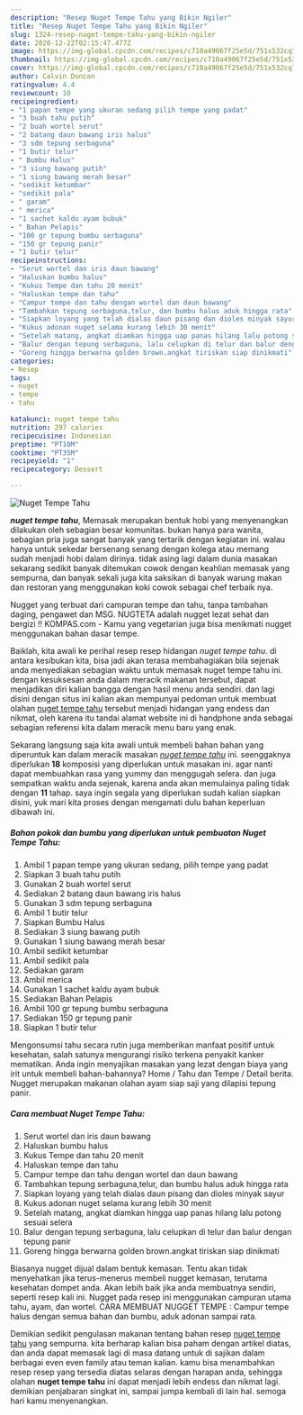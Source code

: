 ```yaml
---
description: "Resep Nuget Tempe Tahu yang Bikin Ngiler"
title: "Resep Nuget Tempe Tahu yang Bikin Ngiler"
slug: 1324-resep-nuget-tempe-tahu-yang-bikin-ngiler
date: 2020-12-22T02:15:47.477Z
image: https://img-global.cpcdn.com/recipes/c710a49067f25e5d/751x532cq70/nuget-tempe-tahu-foto-resep-utama.jpg
thumbnail: https://img-global.cpcdn.com/recipes/c710a49067f25e5d/751x532cq70/nuget-tempe-tahu-foto-resep-utama.jpg
cover: https://img-global.cpcdn.com/recipes/c710a49067f25e5d/751x532cq70/nuget-tempe-tahu-foto-resep-utama.jpg
author: Calvin Duncan
ratingvalue: 4.4
reviewcount: 10
recipeingredient:
- "1 papan tempe yang ukuran sedang pilih tempe yang padat"
- "3 buah tahu putih"
- "2 buah wortel serut"
- "2 batang daun bawang iris halus"
- "3 sdm tepung serbaguna"
- "1 butir telur"
- " Bumbu Halus"
- "3 siung bawang putih"
- "1 siung bawang merah besar"
- "sedikit ketumbar"
- "sedikit pala"
- " garam"
- " merica"
- "1 sachet kaldu ayam bubuk"
- " Bahan Pelapis"
- "100 gr tepung bumbu serbaguna"
- "150 gr tepung panir"
- "1 butir telur"
recipeinstructions:
- "Serut wortel dan iris daun bawang"
- "Haluskan bumbu halus"
- "Kukus Tempe dan tahu 20 menit"
- "Haluskan tempe dan tahu"
- "Campur tempe dan tahu dengan wortel dan daun bawang"
- "Tambahkan tepung serbaguna,telur, dan bumbu halus aduk hingga rata"
- "Siapkan loyang yang telah dialas daun pisang dan dioles minyak sayur"
- "Kukus adonan nuget selama kurang lebih 30 menit"
- "Setelah matang, angkat diamkan hingga uap panas hilang lalu potong sesuai selera"
- "Balur dengan tepung serbaguna, lalu celupkan di telur dan balur dengan tepung panir"
- "Goreng hingga berwarna golden brown.angkat tiriskan siap dinikmati"
categories:
- Resep
tags:
- nuget
- tempe
- tahu

katakunci: nuget tempe tahu 
nutrition: 297 calories
recipecuisine: Indonesian
preptime: "PT10M"
cooktime: "PT35M"
recipeyield: "1"
recipecategory: Dessert

---
```



![Nuget Tempe Tahu](https://img-global.cpcdn.com/recipes/c710a49067f25e5d/751x532cq70/nuget-tempe-tahu-foto-resep-utama.jpg)

<b><i>nuget tempe tahu</i></b>, Memasak merupakan bentuk hobi yang menyenangkan dilakukan oleh sebagian besar komunitas. bukan hanya para wanita, sebagian pria juga sangat banyak yang tertarik dengan kegiatan ini. walau hanya untuk sekedar bersenang senang dengan kolega atau memang sudah menjadi hobi dalam dirinya. tidak asing lagi dalam dunia masakan sekarang sedikit banyak ditemukan cowok dengan keahlian memasak yang sempurna, dan banyak sekali juga kita saksikan di banyak warung makan dan restoran yang menggunakan koki cowok sebagai chef terbaik nya.

Nugget yang terbuat dari campuran tempe dan tahu, tanpa tambahan daging, pengawet dan MSG. NUGTETA adalah nugget lezat sehat dan bergizi !! KOMPAS.com - Kamu yang vegetarian juga bisa menikmati nugget menggunakan bahan dasar tempe.

Baiklah, kita awali ke perihal resep resep hidangan <i>nuget tempe tahu</i>. di antara kesibukan kita, bisa jadi akan terasa membahagiakan bila sejenak anda menyediakan sebagian waktu untuk memasak nuget tempe tahu ini. dengan kesuksesan anda dalam meracik makanan tersebut, dapat menjadikan diri kalian bangga dengan hasil menu anda sendiri. dan lagi disini dengan situs ini kalian akan mempunyai pedoman untuk membuat olahan <u>nuget tempe tahu</u> tersebut menjadi hidangan yang endess dan nikmat, oleh karena itu tandai alamat website ini di handphone anda sebagai sebagian referensi kita dalam meracik menu baru yang enak.


Sekarang langsung saja kita awali untuk membeli bahan bahan yang diperuntuk kan dalam meracik masakan <u><i>nuget tempe tahu</i></u> ini. seenggaknya diperlukan <b>18</b> komposisi yang diperlukan untuk masakan ini. agar nanti dapat membuahkan rasa yang yummy dan menggugah selera. dan juga sempatkan waktu anda sejenak, karena anda akan memulainya paling tidak dengan <b>11</b> tahap. saya ingin segala yang diperlukan sudah kalian siapkan disini, yuk mari kita proses dengan mengamati dulu bahan keperluan dibawah ini.

<!--inarticleads1-->

##### Bahan pokok dan bumbu yang diperlukan untuk pembuatan Nuget Tempe Tahu:

1. Ambil 1 papan tempe yang ukuran sedang, pilih tempe yang padat
1. Siapkan 3 buah tahu putih
1. Gunakan 2 buah wortel serut
1. Sediakan 2 batang daun bawang iris halus
1. Gunakan 3 sdm tepung serbaguna
1. Ambil 1 butir telur
1. Siapkan  Bumbu Halus
1. Sediakan 3 siung bawang putih
1. Gunakan 1 siung bawang merah besar
1. Ambil sedikit ketumbar
1. Ambil sedikit pala
1. Sediakan  garam
1. Ambil  merica
1. Gunakan 1 sachet kaldu ayam bubuk
1. Sediakan  Bahan Pelapis
1. Ambil 100 gr tepung bumbu serbaguna
1. Sediakan 150 gr tepung panir
1. Siapkan 1 butir telur


Mengonsumsi tahu secara rutin juga memberikan manfaat positif untuk kesehatan, salah satunya mengurangi risiko terkena penyakit kanker mematikan. Anda ingin menyajikan masakan yang lezat dengan biaya yang irit untuk membeli bahan-bahannya? Home / Tahu dan Tempe / Detail berita. Nugget merupakan makanan olahan ayam siap saji yang dilapisi tepung panir. 

<!--inarticleads2-->

##### Cara membuat Nuget Tempe Tahu:

1. Serut wortel dan iris daun bawang
1. Haluskan bumbu halus
1. Kukus Tempe dan tahu 20 menit
1. Haluskan tempe dan tahu
1. Campur tempe dan tahu dengan wortel dan daun bawang
1. Tambahkan tepung serbaguna,telur, dan bumbu halus aduk hingga rata
1. Siapkan loyang yang telah dialas daun pisang dan dioles minyak sayur
1. Kukus adonan nuget selama kurang lebih 30 menit
1. Setelah matang, angkat diamkan hingga uap panas hilang lalu potong sesuai selera
1. Balur dengan tepung serbaguna, lalu celupkan di telur dan balur dengan tepung panir
1. Goreng hingga berwarna golden brown.angkat tiriskan siap dinikmati


Biasanya nugget dijual dalam bentuk kemasan. Tentu akan tidak menyehatkan jika terus-menerus membeli nugget kemasan, terutama kesehatan dompet anda. Akan lebih baik jika anda membuatnya sendiri, seperti resep kali ini. Nugget pada resep ini menggunakan campuran utama tahu, ayam, dan wortel. CARA MEMBUAT NUGGET TEMPE : Campur tempe halus dengan semua bahan dan bumbu, aduk adonan sampai rata. 

Demikian sedikit pengulasan makanan tentang bahan resep <u>nuget tempe tahu</u> yang sempurna. kita berharap kalian bisa paham dengan artikel diatas, dan anda dapat memasak lagi di masa datang untuk di sajikan dalam berbagai even even family atau teman kalian. kamu bisa menambahkan resep resep yang tersedia diatas selaras dengan harapan anda, sehingga olahan <b>nuget tempe tahu</b> ini dapat menjadi lebih endess dan nikmat lagi. demikian penjabaran singkat ini, sampai jumpa kembali di lain hal. semoga hari kamu menyenangkan.
